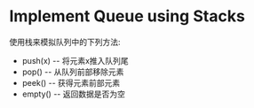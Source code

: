 # Implement Queue using Stacks

使用栈来模拟队列中的下列方法:

- push(x) -- 将元素x推入队列尾
- pop() -- 从队列前部移除元素
- peek() -- 获得元素前部元素
- empty() -- 返回数据是否为空